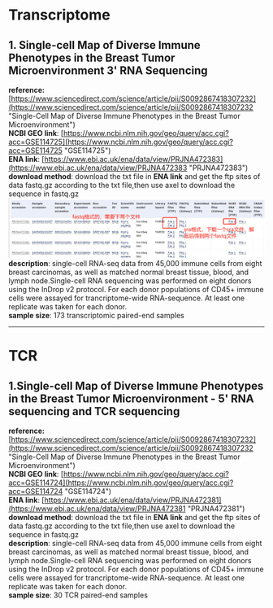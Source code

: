 # Transcriptome #
## 1. Single-cell Map of Diverse Immune Phenotypes in the Breast Tumor Microenvironment 3' RNA Sequencing ##
**reference:** [https://www.sciencedirect.com/science/article/pii/S0092867418307232](https://www.sciencedirect.com/science/article/pii/S0092867418307232 "Single-Cell Map of Diverse Immune Phenotypes in the Breast Tumor Microenvironment")<br>
**NCBI GEO link**: [https://www.ncbi.nlm.nih.gov/geo/query/acc.cgi?acc=GSE114725](https://www.ncbi.nlm.nih.gov/geo/query/acc.cgi?acc=GSE114725 "GSE114725")<br>
**ENA link**: [https://www.ebi.ac.uk/ena/data/view/PRJNA472383](https://www.ebi.ac.uk/ena/data/view/PRJNA472383 "PRJNA472383")<br>
**download method**: download the txt file in **ENA link** and get the ftp sites of data fastq.gz according to the txt file,then use axel to download the sequence in fastq.gz<br>
![](https://github.com/gancao/NCP-scRNA-seq/blob/master/images/download_data_from_ENA.png)
**description**: single-cell RNA-seq data from 45,000 immune cells from eight breast carcinomas, as well as matched normal breast tissue, blood, and lymph node.Single-cell RNA sequencing was performed on eight donors using the InDrop v2 protocol. For each donor populations of CD45+ immune cells were assayed for trancriptome-wide RNA-sequence. At least one replicate was taken for each donor.<br>
**sample size**: 173 transcriptomic paired-end samples

----------

# TCR #
## 1.Single-cell Map of Diverse Immune Phenotypes in the Breast Tumor Microenvironment - 5' RNA sequencing and TCR sequencing ##
**reference:** [https://www.sciencedirect.com/science/article/pii/S0092867418307232](https://www.sciencedirect.com/science/article/pii/S0092867418307232 "Single-Cell Map of Diverse Immune Phenotypes in the Breast Tumor Microenvironment")<br>
**NCBI GEO link**: [https://www.ncbi.nlm.nih.gov/geo/query/acc.cgi?acc=GSE114724](https://www.ncbi.nlm.nih.gov/geo/query/acc.cgi?acc=GSE114724 "GSE114724")<br>
**ENA link**: [https://www.ebi.ac.uk/ena/data/view/PRJNA472381](https://www.ebi.ac.uk/ena/data/view/PRJNA472381 "PRJNA472381")<br>
**download method**: download the txt file in **ENA link** and get the ftp sites of data fastq.gz according to the txt file,then use axel to download the sequence in fastq.gz<br>
**description**: single-cell RNA-seq data from 45,000 immune cells from eight breast carcinomas, as well as matched normal breast tissue, blood, and lymph node.Single-cell RNA sequencing was performed on eight donors using the InDrop v2 protocol. For each donor populations of CD45+ immune cells were assayed for trancriptome-wide RNA-sequence. At least one replicate was taken for each donor.<br>
**sample size**: 30 TCR paired-end samples
